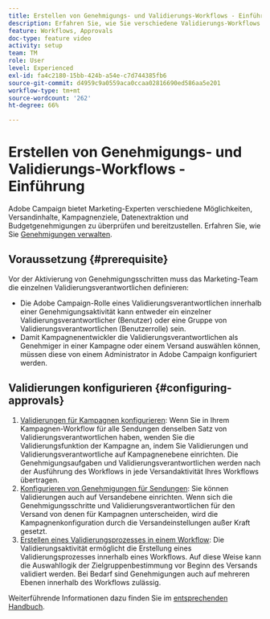 ```yaml
---
title: Erstellen von Genehmigungs- und Validierungs-Workflows - Einführung
description: Erfahren Sie, wie Sie verschiedene Validierungs-Workflows für Genehmigungen konfigurieren.
feature: Workflows, Approvals
doc-type: feature video
activity: setup
team: TM
role: User
level: Experienced
exl-id: fa4c2180-15bb-424b-a54e-c7d744385fb6
source-git-commit: d4959c9a0559aca0ccaa02816690ed586aa5e201
workflow-type: tm+mt
source-wordcount: '262'
ht-degree: 66%

---
```


# Erstellen von Genehmigungs- und Validierungs-Workflows - Einführung

Adobe Campaign bietet Marketing-Experten verschiedene Möglichkeiten, Versandinhalte, Kampagnenziele, Datenextraktion und Budgetgenehmigungen zu überprüfen und bereitzustellen. Erfahren Sie, wie Sie [Genehmigungen verwalten](/help/process-management/create-approvals-and-validation-workflows/manage-approvals.md).

## Voraussetzung {#prerequisite}

Vor der Aktivierung von Genehmigungsschritten muss das Marketing-Team die einzelnen Validierungsverantwortlichen definieren:

* Die Adobe Campaign-Rolle eines Validierungsverantwortlichen innerhalb einer Genehmigungsaktivität kann entweder ein einzelner Validierungsverantwortlicher (Benutzer) oder eine Gruppe von Validierungsverantwortlichen (Benutzerrolle) sein.
* Damit Kampagnenentwickler die Validierungsverantwortlichen als Genehmiger in einer Kampagne oder einem Versand auswählen können, müssen diese von einem Administrator in Adobe Campaign konfiguriert werden.

## Validierungen konfigurieren {#configuring-approvals}

1. [Validierungen für Kampagnen konfigurieren](/help/process-management/create-approvals-and-validation-workflows/configure-approvals-for-campaigns.md): Wenn Sie in Ihrem Kampagnen-Workflow für alle Sendungen denselben Satz von Validierungsverantwortlichen haben, wenden Sie die Validierungsfunktion der Kampagne an, indem Sie Validierungen und Validierungsverantwortliche auf Kampagnenebene einrichten. Die Genehmigungsaufgaben und Validierungsverantwortlichen werden nach der Ausführung des Workflows in jede Versandaktivität Ihres Workflows übertragen.
2. [Konfigurieren von Genehmigungen für Sendungen](/help/process-management/create-approvals-and-validation-workflows/configure-approvals-for-deliveries.md): Sie können Validierungen auch auf Versandebene einrichten. Wenn sich die Genehmigungsschritte und Validierungsverantwortlichen für den Versand von denen für Kampagnen unterscheiden, wird die Kampagnenkonfiguration durch die Versandeinstellungen außer Kraft gesetzt.
3. [Erstellen eines Validierungsprozesses in einem Workflow](/help/process-management/create-approvals-and-validation-workflows/create-approval-process-in-a-workflow.md): Die Validierungsaktivität ermöglicht die Erstellung eines Validierungsprozesses innerhalb eines Workflows. Auf diese Weise kann die Auswahllogik der Zielgruppenbestimmung vor Beginn des Versands validiert werden. Bei Bedarf sind Genehmigungen auch auf mehreren Ebenen innerhalb des Workflows zulässig.

Weiterführende Informationen dazu finden Sie im [entsprechenden Handbuch](https://experienceleague.adobe.com/docs/campaign-classic/using/automating-with-workflows/flow-control-activities/approval.html?lang=de).
